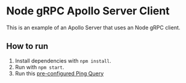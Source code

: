 # Node gRPC Apollo Server Client

This is an example of an Apollo Server that uses an Node gRPC client.

## How to run
1. Install dependencies with `npm install`.
2. Run with `npm start`.
3. Run this [pre-configured Ping Query](https://studio.apollographql.com/sandbox/explorer?endpoint=http%3A%2F%2Flocalhost%3A4002%2F&explorerURLState=N4IgJg9gxgrgtgUwHYBcQC4QEcYIE4CeABAKIAeAhnAA4A2CAiroQBQAkiAzpxQOYLoiAZRR4Alkl4BCAJRFgAHSREi1CbxZce-QRwTc%2BCGUoC%2BSkABoQANwriKAI3qcMIRcqIKQWw18FeABQhJL1MQEyA)
